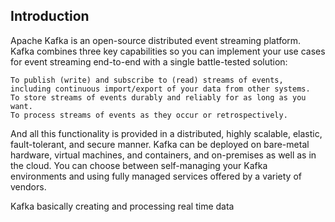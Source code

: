 ## Introduction

 Apache Kafka is an open-source distributed event streaming platform. Kafka combines three key capabilities so you can implement your use cases for event streaming end-to-end with a single battle-tested solution:

    To publish (write) and subscribe to (read) streams of events, including continuous import/export of your data from other systems.
    To store streams of events durably and reliably for as long as you want.
    To process streams of events as they occur or retrospectively.

And all this functionality is provided in a distributed, highly scalable, elastic, fault-tolerant, and secure manner. Kafka can be deployed on bare-metal hardware,
virtual machines, and containers, and on-premises as well as in the cloud. You can choose between self-managing your Kafka environments and using fully managed 
services offered by a variety of vendors. 

Kafka basically creating and processing real time data 
